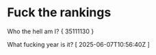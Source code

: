 # Fuck the rankings

Who the hell am I?
{ 35111130 }

What fucking year is it?
[ 2025-06-07T10:56:40Z ]
